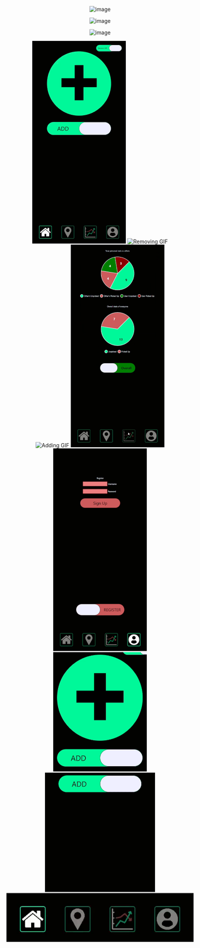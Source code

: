 <div align="center" >
  
  ![image](https://github.com/user-attachments/assets/05c33ca0-82f2-478a-90e8-3301c7b24365)
  
  ![image](https://github.com/user-attachments/assets/48956bb6-1565-43ea-9e99-93cc98d7956f)
  
  ![image](https://github.com/user-attachments/assets/b2163971-fff8-462c-a1d7-04b9a5915e3f)
  
  
  <div align="center">
    <img src="gifs/adding.gif" alt="Adding GIF" width="250"/>
    <img src="gifs/removing.gif" alt="Removing GIF" width="250"/>
  </div>

  <div align="center">
    <img src="gifs/filters.gif" alt="Adding GIF" width="250"/>
    <img src="gifs/stats.gif" alt="Removing GIF" width="250"/>
    <img src="gifs/profile.gif" alt="Removing GIF" width="250"/>
  </div>

  <div align="center">
    <img src="gifs/anim1.gif" alt="Adding GIF" width="250"/>
    <img src="gifs/anim2.gif" alt="Removing GIF" height="318"/>
  </div>

  <img src="gifs/page_icons.gif" alt="Adding GIF" width="500"/>
</div>


